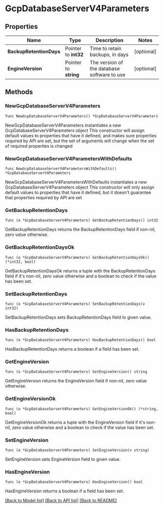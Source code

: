# GcpDatabaseServerV4Parameters

## Properties

Name | Type | Description | Notes
------------ | ------------- | ------------- | -------------
**BackupRetentionDays** | Pointer to **int32** | Time to retain backups, in days | [optional] 
**EngineVersion** | Pointer to **string** | The version of the database software to use | [optional] 

## Methods

### NewGcpDatabaseServerV4Parameters

`func NewGcpDatabaseServerV4Parameters() *GcpDatabaseServerV4Parameters`

NewGcpDatabaseServerV4Parameters instantiates a new GcpDatabaseServerV4Parameters object
This constructor will assign default values to properties that have it defined,
and makes sure properties required by API are set, but the set of arguments
will change when the set of required properties is changed

### NewGcpDatabaseServerV4ParametersWithDefaults

`func NewGcpDatabaseServerV4ParametersWithDefaults() *GcpDatabaseServerV4Parameters`

NewGcpDatabaseServerV4ParametersWithDefaults instantiates a new GcpDatabaseServerV4Parameters object
This constructor will only assign default values to properties that have it defined,
but it doesn't guarantee that properties required by API are set

### GetBackupRetentionDays

`func (o *GcpDatabaseServerV4Parameters) GetBackupRetentionDays() int32`

GetBackupRetentionDays returns the BackupRetentionDays field if non-nil, zero value otherwise.

### GetBackupRetentionDaysOk

`func (o *GcpDatabaseServerV4Parameters) GetBackupRetentionDaysOk() (*int32, bool)`

GetBackupRetentionDaysOk returns a tuple with the BackupRetentionDays field if it's non-nil, zero value otherwise
and a boolean to check if the value has been set.

### SetBackupRetentionDays

`func (o *GcpDatabaseServerV4Parameters) SetBackupRetentionDays(v int32)`

SetBackupRetentionDays sets BackupRetentionDays field to given value.

### HasBackupRetentionDays

`func (o *GcpDatabaseServerV4Parameters) HasBackupRetentionDays() bool`

HasBackupRetentionDays returns a boolean if a field has been set.

### GetEngineVersion

`func (o *GcpDatabaseServerV4Parameters) GetEngineVersion() string`

GetEngineVersion returns the EngineVersion field if non-nil, zero value otherwise.

### GetEngineVersionOk

`func (o *GcpDatabaseServerV4Parameters) GetEngineVersionOk() (*string, bool)`

GetEngineVersionOk returns a tuple with the EngineVersion field if it's non-nil, zero value otherwise
and a boolean to check if the value has been set.

### SetEngineVersion

`func (o *GcpDatabaseServerV4Parameters) SetEngineVersion(v string)`

SetEngineVersion sets EngineVersion field to given value.

### HasEngineVersion

`func (o *GcpDatabaseServerV4Parameters) HasEngineVersion() bool`

HasEngineVersion returns a boolean if a field has been set.


[[Back to Model list]](../README.md#documentation-for-models) [[Back to API list]](../README.md#documentation-for-api-endpoints) [[Back to README]](../README.md)


